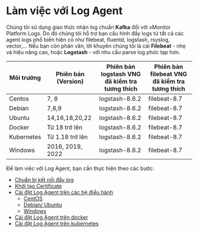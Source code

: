 # Làm việc với Log Agent

Chúng tôi sử dụng giao thức nhận log chuẩn **Kafka** đối với vMonitor Platform Logs. Do đó chúng tôi hỗ trợ bạn cấu hình đẩy logs từ tất cả các agent logs phổ biến hiện có như filebeat, fluentd, logstash, rsyslog, vector,… Nếu bạn còn phân vân, lời khuyên chúng tôi là cài **Filebeat** - nhẹ và hiệu năng cao, hoặc **Logstash** - với nhu cầu parse log phức tạp hơn.

| **Môi trường** | Phiên bản (Version) | **Phiên bản logstash VNG đã kiểm tra tương thích** | Phiên bản filebeat **VNG đã kiểm tra** tương thích |
| -------------- | ------------------- | -------------------------------------------------- | -------------------------------------------------- |
| Centos         | 7, 8                | logstash-8.6.2                                     | filebeat-8.7                                       |
| Debian         | 7,8,9               | logstash-8.6.2                                     | filebeat-8.7                                       |
| Ubuntu         | 14,16,18,20,22      | logstash-8.6.2                                     | filebeat-8.7                                       |
| Docker         | Từ 18 trở lên       | logstash-8.6.2                                     | filebeat-8.7                                       |
| Kubernetes     | Từ 1.18 trở lên     | logstash-8.6.2                                     | filebeat-8.7                                       |
| Windows        | 2016, 2019, 2022    | logstash-8.6.2                                     | filebeat-8.7                                       |

Để làm việc với Log Agent, bạn cần thực hiện theo các bước:

* [Chuẩn bị kết nối đẩy log](https://docs.vngcloud.vn/pages/viewpage.action?pageId=59803494\&src=contextnavpagetreemode)
* [Khởi tạo Certificate](https://docs.vngcloud.vn/pages/viewpage.action?pageId=59803496\&src=contextnavpagetreemode)
* [Cài đặt Log Agent trên các hệ điều hành](https://docs.vngcloud.vn/pages/viewpage.action?pageId=59801611\&src=contextnavpagetreemode)
  * [CentOS](https://docs.vngcloud.vn/display/VPV/CentOS?src=contextnavpagetreemode)
  * [Debian/ Ubuntu](https://docs.vngcloud.vn/pages/viewpage.action?pageId=59803507\&src=contextnavpagetreemode)
  * [Windows](https://docs.vngcloud.vn/display/VPV/Windows?src=contextnavpagetreemode)
* [Cài đặt Log Agent trên docker](https://docs.vngcloud.vn/pages/viewpage.action?pageId=59803511\&src=contextnavpagetreemode)
* [Cài đặt Log Agent trên kubernetes](https://docs.vngcloud.vn/pages/viewpage.action?pageId=59803513\&src=contextnavpagetreemode)

```
```
